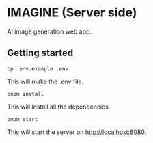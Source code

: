 # IMAGINE (Server side)
AI image generation web app.

## Getting started

```
cp .env.example .env
```
This will make the .env file.

```
pnpm install
```
This will install all the dependencies.

```
pnpm start
```
This will start the server on [http://localhost:8080](http://localhost:8080).
